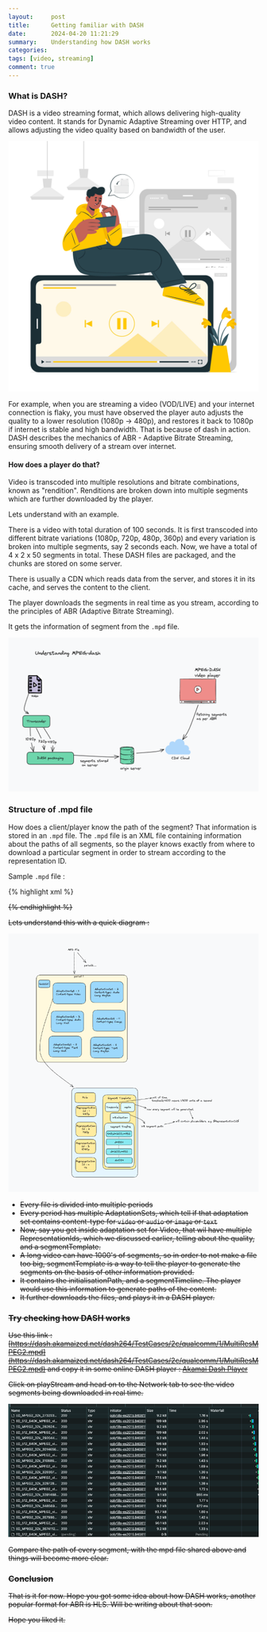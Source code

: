 ```yaml
---
layout:     post
title:      Getting familiar with DASH
date:       2024-04-20 11:21:29
summary:    Understanding how DASH works
categories: 
tags: [video, streaming]
comment: true
---
```


### What is DASH?

DASH is a video streaming format, which allows delivering high-quality video content. It stands for Dynamic Adaptive Streaming over HTTP, and allows adjusting the video quality based on bandwidth of the user.

![](../images/dash_intro_pic.jpg)


For example, when you are streaming a video (VOD/LIVE) and your internet connection is flaky, you must have observed the player auto adjusts the quality to a lower resolution (1080p -> 480p), and restores it back to 1080p if internet is stable and high bandwidth. That is because of dash in action.
DASH describes the mechanics of ABR - Adaptive Bitrate Streaming, ensuring smooth delivery of a stream over internet.

#### How does a player do that?

Video is transcoded into multiple resolutions and bitrate combinations, known as "rendition".
Renditions are broken down into multiple segments which are further downloaded by the player.

Lets understand with an example. 

There is a video with total duration of 100 seconds. It is first transcoded into different bitrate variations (1080p, 720p, 480p, 360p) and every variation is broken into multiple segments, say 2 seconds each. 
Now, we have a total of 4 x 2 x 50 segments in total. These DASH files are packaged, and the chunks are stored on some server. 

There is usually a CDN which reads data from the server, and stores it in its cache, and serves the content to the client.

The player downloads the segments in real time as you stream, according to the principles of ABR (Adaptive Bitrate Streaming).

It gets the information of segment from the `.mpd` file.

![](../images/dash_principles.png)

### Structure of .mpd file

How does a client/player know the path of the segment? That information is stored in an `.mpd` file. The `.mpd` file is an XML file containing information about the paths of all segments, so the player knows exactly from where to download a particular segment in order to stream according to the representation ID.

Sample `.mpd` file : 

{% highlight xml %}

<?xml version="1.0" encoding="utf-8"?>
<!-- MPD file Generated with GPAC version 0.5.1-DEV-rev4736M  on 2013-09-11T09:51:52Z-->
<MPD xmlns="urn:mpeg:dash:schema:mpd:2011" minBufferTime="PT1.500000S" type="static" mediaPresentationDuration="PT0H10M54.00S" profiles="urn:mpeg:dash:profile:isoff-live:2011,http://dashif.org/guidelines/dash264">
    <Period id="" duration="PT0H10M54.00S">
        <AdaptationSet segmentAlignment="true" maxWidth="1280" maxHeight="720" maxFrameRate="24" par="16:9">
            <Representation id="1" mimeType="video/mp4" codecs="avc1.42c01f" width="512" height="288" frameRate="24" sar="1:1" startWithSAP="1" bandwidth="1082580">
                <SegmentTemplate timescale="12288" media="ED_512_640K_MPEG2_video_$Time$.mp4" initialization="ED_512_640K_MPEG2_video_init.mp4">
                    <SegmentTimeline>
                        <S d="24576" r="-1" />
                    </SegmentTimeline>
                </SegmentTemplate>
            </Representation>
            <Representation id="2" mimeType="video/mp4" codecs="avc1.42c01f" width="768" height="432" frameRate="24" sar="1:1" startWithSAP="1" bandwidth="1880897">
                <SegmentTemplate timescale="12288" media="ED_768_1440K_MPEG2_video_$Time$.mp4" initialization="ED_768_1440K_MPEG2_video_init.mp4">
                    <SegmentTimeline>
                        <S d="24576" r="-1" />
                    </SegmentTimeline>
                </SegmentTemplate>
            </Representation>
            <Representation id="3" mimeType="video/mp4" codecs="avc1.42c01f" width="1280" height="720" frameRate="24" sar="1:1" startWithSAP="1" bandwidth="4114301">
                <SegmentTemplate timescale="12288" media="ED_1280_4M_MPEG2_video_$Time$.mp4" initialization="ED_1280_4M_MPEG2_video_init.mp4">
                    <SegmentTimeline>
                        <S d="24576" r="-1" />
                    </SegmentTimeline>
                </SegmentTemplate>
            </Representation>
        </AdaptationSet>
        <AdaptationSet segmentAlignment="true">
            <Representation id="4" mimeType="audio/mp4" codecs="mp4a.40.29" audioSamplingRate="48000" startWithSAP="1" bandwidth="33432">
                <AudioChannelConfiguration schemeIdUri="urn:mpeg:dash:23003:3:audio_channel_configuration:2011" value="2" />
                <SegmentTemplate timescale="48000" media="ED_MPEG2_32k_$Time$.mp4" initialization="ED_MPEG2_32k_init.mp4">
                    <SegmentTimeline>
                        <S d="94208" r="-1" />
                    </SegmentTimeline>
                </SegmentTemplate>
            </Representation>
        </AdaptationSet>
    </Period>
</MPD>

{% endhighlight %}


Lets understand this with a quick diagram : 

![](../images/structure_of_mpd_file.png)

- Every file is divided into multiple periods
- Every period has multiple AdaptationSets, which tell if that adaptation set contains content-type for `video` or `audio` or `image` or `text`
- Now, say you get inside adaptation set for Video, that wil have multiple RepresentationIds, which we discussed earlier, telling about the quality, and a segmentTemplate.
- A long video can have 1000's of segments, so in order to not make a file too big, segmentTemplate is a way to tell the player to generate the segments on the basis of other information provided.
- It contains the initialisationPath, and a segmentTimeline. The player would use this information to generate paths of the content.
- It further downloads the files, and plays it in a DASH player.

### Try checking how DASH works

Use this link : [https://dash.akamaized.net/dash264/TestCases/2c/qualcomm/1/MultiResMPEG2.mpd](https://dash.akamaized.net/dash264/TestCases/2c/qualcomm/1/MultiResMPEG2.mpd) and copy it in some online DASH player : [Akamai Dash Player](https://players.akamai.com/players/dashjs)

Click on playStream and head on to the Network tab to see the video segments being downloaded in real time.

![](../images/dash_segment_download.png)

Compare the path of every segment, with the mpd file shared above and things will become more clear.


### Conclusion

That is it for now. Hope you got some idea about how DASH works, another popular format for ABR is HLS. Will be writing about that soon. 

Hope you liked it.



